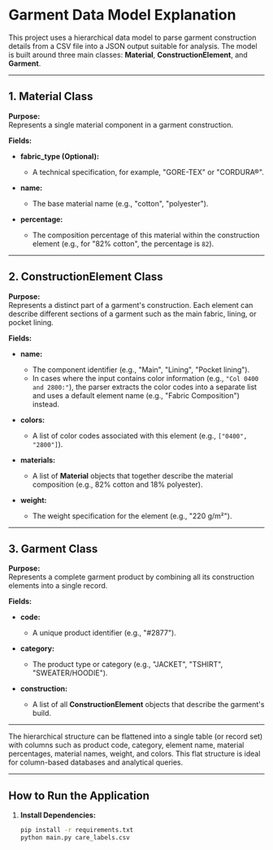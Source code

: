 # Garment Data Model Explanation

This project uses a hierarchical data model to parse garment construction details from a CSV file into a JSON output suitable for analysis. The model is built around three main classes: **Material**, **ConstructionElement**, and **Garment**.

---

## 1. Material Class

**Purpose:**  
Represents a single material component in a garment construction.

**Fields:**

- **fabric_type (Optional):**  
  - A technical specification, for example, "GORE-TEX" or "CORDURA®".
  
- **name:**  
  - The base material name (e.g., "cotton", "polyester").
  
- **percentage:**  
  - The composition percentage of this material within the construction element (e.g., for "82% cotton", the percentage is `82`).

---

## 2. ConstructionElement Class

**Purpose:**  
Represents a distinct part of a garment's construction. Each element can describe different sections of a garment such as the main fabric, lining, or pocket lining.

**Fields:**

- **name:**  
  - The component identifier (e.g., "Main", "Lining", "Pocket lining").  
  - In cases where the input contains color information (e.g., `"Col 0400 and 2800:"`), the parser extracts the color codes into a separate list and uses a default element name (e.g., "Fabric Composition") instead.
  
- **colors:**  
  - A list of color codes associated with this element (e.g., `["0400", "2800"]`).
  
- **materials:**  
  - A list of **Material** objects that together describe the material composition (e.g., 82% cotton and 18% polyester).
  
- **weight:**  
  - The weight specification for the element (e.g., "220 g/m²").

---

## 3. Garment Class

**Purpose:**  
Represents a complete garment product by combining all its construction elements into a single record.

**Fields:**

- **code:**  
  - A unique product identifier (e.g., "#2877").
  
- **category:**  
  - The product type or category (e.g., "JACKET", "TSHIRT", "SWEATER/HOODIE").
  
- **construction:**  
  - A list of all **ConstructionElement** objects that describe the garment's build.

---
  The hierarchical structure can be flattened into a single table (or record set) with columns such as product code, category, element name, material percentages, material names, weight, and colors. This flat structure is ideal for column-based databases and analytical queries.

  ---

## How to Run the Application

1. **Install Dependencies:**

   ```bash
   pip install -r requirements.txt
   python main.py care_labels.csv
